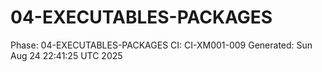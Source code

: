 # 04-EXECUTABLES-PACKAGES
Phase: 04-EXECUTABLES-PACKAGES
CI: CI-XM001-009
Generated: Sun Aug 24 22:41:25 UTC 2025
